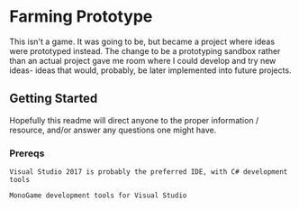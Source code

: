# Farming Prototype

This isn't a game. It was going to be, but became a project where ideas were prototyped instead. The change to be a prototyping sandbox rather than an actual project gave me room where I could develop and try new ideas- ideas that would, probably, be later implemented into future projects.

## Getting Started

Hopefully this readme will direct anyone to the proper information / resource, and/or answer any questions one might have.

### Prereqs

```
Visual Studio 2017 is probably the preferred IDE, with C# development tools
```

```
MonoGame development tools for Visual Studio
```
